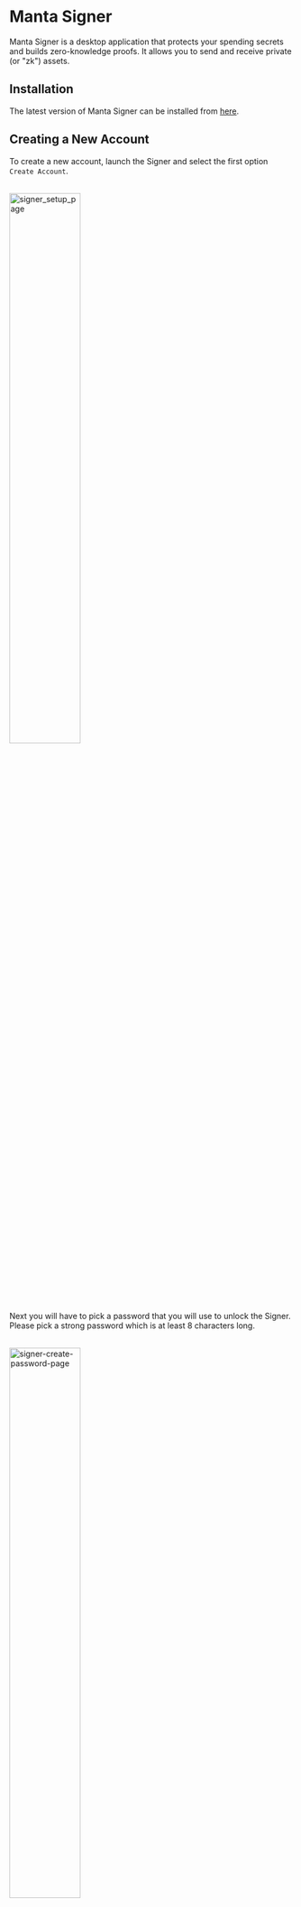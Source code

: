 # Manta Signer

Manta Signer is a desktop application that protects your spending secrets and builds zero-knowledge proofs. It allows you to send and receive private (or "zk") assets.

## Installation

The latest version of Manta Signer can be installed from [here](https://signer.manta.network/).

## Creating a New Account

To create a new account, launch the Signer and select the first option `Create Account`.

<br/>

   <div style={{textAlign: 'center'}}>
    <img alt="signer_setup_page" src="/img/guides/signer_setup_page.png" width="50%"/>
   </div>
<br/>

Next you will have to pick a password that you will use to unlock the Signer. Please pick a strong password which is at least 8 characters long.

<br/>

   <div style={{textAlign: 'center'}}>
    <img alt="signer-create-password-page" src="/img/guides/signer-create-password-page.png" width="50%"/>
   </div>
<br/>

You will be brought to a page that displays your secret recovery phrase. Click the hidden icon in order to reveal it.

<br/>

   <div style={{textAlign: 'center'}}>
    <img alt="signer-recovery-phrase-hidden" src="/img/guides/signer-recovery-phrase-hidden.png" width="50%"/>
   </div>
<br/>

Please write down your recovery phrase offline, somewhere hidden. It is the only way to recover your assets if you lose access to your computer or forget your password! If anyone learns this phrase, they can steal all of your private assets.

 Refer to the `Recovering an Existing Account` section to see how you can use your recovery phrase to recover lost funds.

<br/>

   <div style={{textAlign: 'center'}}>
    <img alt="signer-recovery-phrase-visible" src="/img/guides/signer-recovery-phrase-visible.png" width="50%"/>
   </div>
<br/>

After copying the phrase somewhere safe, you will need to confirm the phrase. Please select the words in the correct order. If you accidentally select a word out of order, you may click it at the bottom to remove it from the selection.

<br/>

   <div style={{textAlign: 'center'}}>
    <img alt="signer-confirmed-recovery-phrase" src="/img/guides/signer-confirmed-recovery-phrase.png" width="50%"/>
   </div>
<br/>

Finally, once you have entered the phrase in the correct order, select `Finish`. You will be redirected to Sign In.

<br/>

   <div style={{textAlign: 'center'}}>
    <img alt="signer-finish-account-creation" src="/img/guides/signer-finish-account-creation.png" width="50%"/>
   </div>
<br/>

## Signing In

After you have created your account, you will be brought to the login page. Enter the password you chose when creating your account.

<br/>

   <div style={{textAlign: 'center'}}>
    <img alt="signer_login" src="/img/guides/signer_login.png" width="50%"/>
   </div>
<br/>

If your password matches, you will be brought to the Sign In confirmation page. You can view and copy your ZkAddress. Press `Start` to hide this window. Signer will continue running in the background listening for any transaction requests requiring zero knowledge proof generation. Now you are ready to connect to the MantaPay DApp.

<br/>

   <div style={{textAlign: 'center'}}>
    <img alt="signer-successful-login" src="/img/guides/signer-successful-login.png" width="50%"/>
   </div>
<br/>

## Exporting your secret recovery phrase

To export your secret recovery phrase, you will need to sign in using your password. Then, navigate to the task bar and select the `View secret recovery phrase` option.

<br/>

   <div style={{textAlign: 'center'}}>
    <img alt="signer-taskbar-export-recovery-phrase" src="/img/guides/signer-taskbar-export-recovery-phrase.png" width="50%"/>
   </div>
<br/>

This will open a page where you will be prompted once more for your password.

<br/>

   <div style={{textAlign: 'center'}}>
    <img alt="signer-export-recovery-page" src="/img/guides/signer-export-recovery-page.png" width="50%"/>
   </div>
<br/>

After entering your password correctly, you will be able to view your secret recovery phrase.

<br/>

   <div style={{textAlign: 'center'}}>
    <img alt="signer-exported-recovery-phrase" src="/img/guides/signer-exported-recovery-phrase.png" width="50%"/>
   </div>
<br/>

## Viewing your ZkAddress

If you ever wish to view your ZkAddress after signing in, navigate to the task bar and select `View ZkAddress`. This will bring you back to the same Sign In confirmation page that displays your ZkAddress.

<br/>

   <div style={{textAlign: 'center'}}>
    <img alt="signer-successful-login" src="/img/guides/signer-view-zk-address.png" width="50%"/>
   </div>
<br/>

## Recovering an Existing Account

If for you forgot the password you chose during account creation, or you deleted your account, or you are using a new device, you can recover your account using the secret recovery phrase provided during account creation.

If you forgot your password you can click `Forgot Password?` on the Sign In page. If you already have an existing wallet, you can choose `I already have a wallet` on the account creation page.

<br/>

   <div style={{textAlign: 'center'}}>
    <img alt="signer-login-forgot-password" src="/img/guides/signer-login-forgot-password.png" width="50%"/>
   </div>
<br/>

<br/>

   <div style={{textAlign: 'center'}}>
    <img alt="signer-create-recovery" src="/img/guides/signer-create-recovery.png" width="50%"/>
   </div>
<br/>

You will be prompted to enter your recovery phrase.

<br/>

   <div style={{textAlign: 'center'}}>
    <img alt="signer-enter-recovery-phrase" src="/img/guides/signer-enter-recovery-phrase.png" width="50%"/>
   </div>
<br/>

After entering a valid recovery phrase, you will be able to proceed and pick a new password.

<br/>

   <div style={{textAlign: 'center'}}>
    <img alt="signer-create-password-page" src="/img/guides/signer-create-password-page.png" width="50%"/>
   </div>
<br/>

<br/>

   <div style={{textAlign: 'center'}}>
    <img alt="signer-finish-account-creation" src="/img/guides/signer-finish-account-creation.png" width="50%"/>
   </div>
<br/>

Note that after the account has been recovered you will need to re-sync with the ledger.

## Deleting an Existing Account

If you wish to delete your existing account, you may do so by starting Manta Signer and clicking the `Delete Account` option on the task bar icon.

<br/>

   <div style={{textAlign: 'center'}}>
    <img alt="signer-taskbar-delete-account" src="/img/guides/signer-taskbar-delete-account.png" width="50%"/>
   </div>
<br/>

The following page will appear. ATTENTION: After clicking the red `Delete Account` button, all your account data will be removed and you will lose access to your private funds FOREVER unless you have your secret recovery phrase.

<br/>

   <div style={{textAlign: 'center'}}>
    <img alt="signer-delete-account-page" src="/img/guides/signer-delete-account-page.png" width="50%"/>
   </div>
<br/>


After this you will be redirected to create a new account.
<br/>

   <div style={{textAlign: 'center'}}>
    <img alt="signer_setup_page" src="/img/guides/signer_setup_page.png" width="50%"/>
   </div>
<br/>


## FAQ

1. After starting the Signer for the first time, it gets stuck on the loading page for a very long time with the prompt `Downloading Manta Proving Keys...`.

Upon initial launch, the Signer will need to download the parameters required for generating zero knowledge proofs. This make take a while if your internet connection is slow or if you are using a VPN. Please allow the Signer enough time to download the parameters. Once it has finished downloading these paramters, you will be brought to the account creation page.

2. How do I know Manta Signer is running?

You can check that Manta Signer is running if there is a Manta icon on your task bar (on Mac), or at the bottom of your screen (on Windows and Ubuntu).
